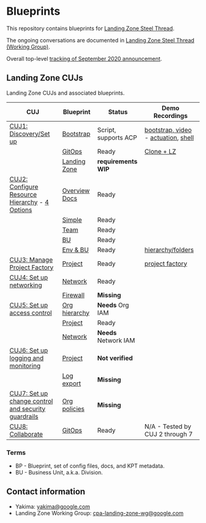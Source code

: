 # Blueprints

This repository contains blueprints for
[Landing Zone Steel Thread](http://go/cpa-landing-zone).

The ongoing conversations are documented in
[Landing Zone Steel Thread (Working Group)](http://go/cpa-landing-zone-notes).

Overall top-level
[tracking of September 2020 announcement](http://go/cpaseptemberlaunch-demoeap-tracker).

## Landing Zone CUJs

Landing Zone CUJs and associated blueprints.

| CUJ                                                      | Blueprint                        | Status                | Demo Recordings                                                                     |
| -------------------------------------------------------- | -------------------------------- | --------------------- | ----------------------------------------------------------------------------------- |
| [CUJ1: Discovery/Set up][1]                              | [Bootstrap]                      | Script, supports ACP  | [bootstrap, video][demo-1a] - [actuation][demo-1b], [shell](./demos/bootstrap.cast) |
|                                                          | [GitOps](/csr-git-ops-pipeline/) | Ready                 | [Clone + LZ](./demos/lz.cast)                                                       |
|                                                          | [Landing Zone](/landing-zone/)   | **requirements WIP**  |                                                                                     |
| [CUJ2: Configure Resource Hierarchy][2] - [4 Options][9] | [Overview Docs](/hierarchy)      | Ready                 |                                                                                     |
|                                                          | [Simple](/hierarchy/simple)      | Ready                 |                                                                                     |
|                                                          | [Team](/hierarchy/team)          | Ready                 |                                                                                     |
|                                                          | [BU](/hierarchy/bu)              | Ready                 |                                                                                     |
|                                                          | [Env & BU](/hierarchy/env-bu)    | Ready                 | [hierarchy/folders][demo-2]                                                         |
| [CUJ3: Manage Project Factory][3]                        | [Project](/project/)             | Ready                 | [project factory][demo-3]                                                           |
| [CUJ4: Set up networking][4]                             | [Network](/network/)             | Ready                 |                                                                                     |
|                                                          | [Firewall](/firewall/)           | **Missing**           |                                                                                     |
| [CUJ5: Set up access control][5]                         | [Org hierarchy](/hierarchy/)     | **Needs** Org IAM     |                                                                                     |
|                                                          | [Project](/project/)             | Ready                 |                                                                                     |
|                                                          | [Network](/network/)             | **Needs** Network IAM |                                                                                     |
| [CUJ6: Set up logging and monitoring][6]                 | [Project](/project/)             | **Not verified**      |                                                                                     |
|                                                          | [Log export](/log-export/)       | **Missing**           |                                                                                     |
| [CUJ7: Set up change control and security guardrails][7] | [Org policies](/policies/)       | **Missing**           |                                                                                     |
| [CUJ8: Collaborate][8]                                   | [GitOps](/csr-git-ops-pipeline/) | Ready                 | N/A - Tested by CUJ 2 through 7                                                     |

[bootstrap]: https://cnrm.git.corp.google.com/yakima/+/refs/heads/master/bootstrap/script
[1]: https://docs.google.com/document/d/1uaWE2_MZs5GDA1jRbs5EcCdL2nBNQ6YQiINxtnhcTsM/edit#heading=h.umcqf3j6dgca
[2]: https://docs.google.com/document/d/1uaWE2_MZs5GDA1jRbs5EcCdL2nBNQ6YQiINxtnhcTsM/edit#heading=h.qz2xkc2cigyf
[3]: https://docs.google.com/document/d/1uaWE2_MZs5GDA1jRbs5EcCdL2nBNQ6YQiINxtnhcTsM/edit#heading=h.gzafg45s2dia
[4]: https://docs.google.com/document/d/1uaWE2_MZs5GDA1jRbs5EcCdL2nBNQ6YQiINxtnhcTsM/edit#heading=h.mcvs0p4rkqom
[5]: https://docs.google.com/document/d/1uaWE2_MZs5GDA1jRbs5EcCdL2nBNQ6YQiINxtnhcTsM/edit#heading=h.az9d5mlq0s19
[6]: https://docs.google.com/document/d/1uaWE2_MZs5GDA1jRbs5EcCdL2nBNQ6YQiINxtnhcTsM/edit#heading=h.bute9ap5doug
[7]: https://docs.google.com/document/d/1uaWE2_MZs5GDA1jRbs5EcCdL2nBNQ6YQiINxtnhcTsM/edit#heading=h.mhglvdi4aeu2
[8]: https://docs.google.com/document/d/1uaWE2_MZs5GDA1jRbs5EcCdL2nBNQ6YQiINxtnhcTsM/edit#heading=h.h301nyjgayyf
[9]: http://go/org-hierarchy-options
[demo-1a]: https://drive.google.com/file/d/1eUVWmLB_Hm4BFV4gsh805-jD_r9swA9f/view
[demo-1b]: https://drive.google.com/file/d/1ui45VLO8M8FoQCzFnDojrMYSKz_MVBHn/view
[demo-2]: https://drive.google.com/file/d/1_0VmcIHNHREOnm_FxaA4BDSl1azD5zj4/view
[demo-3]: https://drive.google.com/file/d/1PdeTxQFoy9kEB2c0h5DWjA4Zjhzh44LX/view

### Terms

- BP - Blueprint, set of config files, docs, and KPT metadata.
- BU - Business Unit, a.k.a. Division.

## Contact information

- Yakima: yakima@google.com
- Landing Zone Working Group: cpa-landing-zone-wg@google.com
